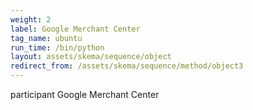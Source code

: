 ```yaml
---
weight: 2
label: Google Merchant Center
tag_name: ubuntu
run_time: /bin/python
layout: assets/skema/sequence/object
redirect_from: /assets/skema/sequence/method/object3
---
```

participant Google Merchant Center
